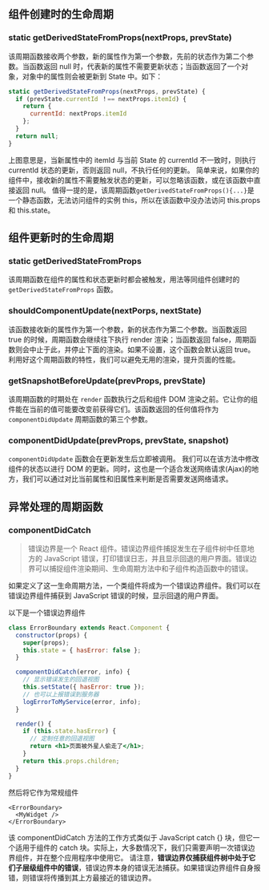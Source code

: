 ## 组件创建时的生命周期

### static getDerivedStateFromProps(nextProps, prevState)

该周期函数接收两个参数，新的属性作为第一个参数，先前的状态作为第二个参数。当函数返回 null 时，代表新的属性不需要更新状态；当函数返回了一个对象，对象中的属性则会被更新到 State 中。如下：

```js
static getDerivedStateFromProps(nextProps, prevState) {
  if (prevState.currentId ！== nextProps.itemId) {
    return {
      currentId: nextProps.itemId
    };
  }
  return null;
}
```

上图意思是，当新属性中的 itemId 与当前 State 的 currentId 不一致时，则执行 currentId 状态的更新，否则返回 null，不执行任何的更新。
 简单来说，如果你的组件中，接收新的属性不需要触发状态的更新，可以忽略该函数，或在该函数中直接返回 null。
 值得一提的是，该周期函数`getDerivedStateFromProps(){...}`是一个静态函数，无法访问组件的实例 this，所以在该函数中没办法访问 this.props 和 this.state。

## 组件更新时的生命周期

### static getDerivedStateFromProps

该周期函数在组件的属性和状态更新时都会被触发，用法等同组件创建时的 `getDerivedStateFromProps` 函数。

### shouldComponentUpdate(nextPorps, nextState)

该函数接收新的属性作为第一个参数，新的状态作为第二个参数。当函数返回 true 的时候，周期函数会继续往下执行 render 渲染；当函数返回 false，周期函数则会中止于此，并停止下面的渲染。如果不设置，这个函数会默认返回 true。
 利用好这个周期函数的特性，我们可以避免无用的渲染，提升页面的性能。

### getSnapshotBeforeUpdate(prevProps, prevState)

该周期函数的时期处在 `render` 函数执行之后和组件 DOM 渲染之前。它让你的组件能在当前的值可能要改变前获得它们。该函数返回的任何值将作为 `componentDidUpdate` 周期函数的第三个参数。

### componentDidUpdate(prevProps, prevState, snapshot)

`componentDidUpdate` 函数会在更新发生后立即被调用。
 我们可以在该方法中修改组件的状态以进行 DOM 的更新。同时，这也是一个适合发送网络请求(Ajax)的地方，我们可以通过对比当前属性和旧属性来判断是否需要发送网络请求。

## 异常处理的周期函数

### componentDidCatch

> 错误边界是一个 React 组件。错误边界组件捕捉发生在子组件树中任意地方的 JavaScript 错误，打印错误日志，并且显示回退的用户界面。错误边界可以捕捉组件渲染期间、生命周期方法中和子组件构造函数中的错误。

如果定义了这一生命周期方法，一个类组件将成为一个错误边界组件。我们可以在错误边界组件捕获到 JavaScript 错误的时候，显示回退的用户界面。

以下是一个错误边界组件

```jsx
class ErrorBoundary extends React.Component {
  constructor(props) {
    super(props);
    this.state = { hasError: false };
  }

  componentDidCatch(error, info) {
    // 显示错误发生的回退视图
    this.setState({ hasError: true });
    // 也可以上报错误到服务器
    logErrorToMyService(error, info);
  }

  render() {
    if (this.state.hasError) {
      // 定制任意的回退视图
      return <h1>页面被外星人偷走了</h1>;
    }
    return this.props.children;
  }
}
```

然后将它作为常规组件

```
<ErrorBoundary>
  <MyWidget />
</ErrorBoundary>
```

该 componentDidCatch 方法的工作方式类似于 JavaScript catch {} 块，但它一个适用于组件的 catch 块。实际上，大多数情况下，我们只需要声明一次错误边界组件，并在整个应用程序中使用它。
 请注意，**错误边界仅捕获组件树中处于它们子层级组件中的错误**，错误边界本身的错误无法捕获。如果错误边界组件自身报错，则错误将传播到其上方最接近的错误边界。

